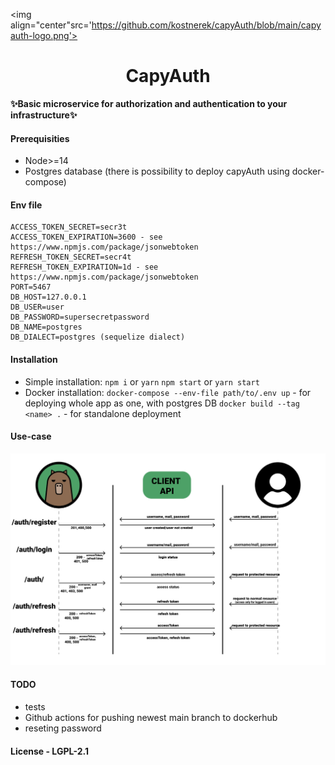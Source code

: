 <img align="center"src='https://github.com/kostnerek/capyAuth/blob/main/capyauth-logo.png'>
<h1 align="center">CapyAuth</h1>

**✨Basic microservice for authorization and authentication to your infrastructure✨**
#### Prerequisities
- Node>=14
- Postgres database (there is possibility to deploy capyAuth using docker-compose)
#### Env file
```
ACCESS_TOKEN_SECRET=secr3t
ACCESS_TOKEN_EXPIRATION=3600 - see https://www.npmjs.com/package/jsonwebtoken
REFRESH_TOKEN_SECRET=secr4t
REFRESH_TOKEN_EXPIRATION=1d - see https://www.npmjs.com/package/jsonwebtoken
PORT=5467
DB_HOST=127.0.0.1
DB_USER=user
DB_PASSWORD=supersecretpassword
DB_NAME=postgres
DB_DIALECT=postgres (sequelize dialect)
```
#### Installation
  - Simple installation:
  `npm i` or `yarn`
  `npm start` or `yarn start`
  - Docker installation:
  `docker-compose --env-file path/to/.env up` - for deploying whole app as one, with postgres DB
  `docker build --tag <name> .` - for standalone deployment 
#### Use-case
<img src='https://github.com/kostnerek/capyAuth/blob/main/infographics.png' alt='capyauth use case'><br/>
#### TODO
 - tests
 - Github actions for pushing newest main branch to dockerhub
 - reseting password
#### License - LGPL-2.1
